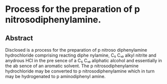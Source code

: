 # Process for the preparation of p nitrosodiphenylamine.

## Abstract
Disclosed is a process for the preparation of p nitroso diphenylamine hydrochloride comprising reacting diphe nylamine, C₅ C₁₀ alkyl nitrite and anydrous HCl in the pre sence of a C₅ C₁₀ aliphatic alcohol and essentially in the ab sence of an aromatic solvent. The p nitrosodiphenylamine hydrochloride may be converted to p nitrosodiphenylamine which in turn may be hydrogenated to p aminodiphenyl amine.